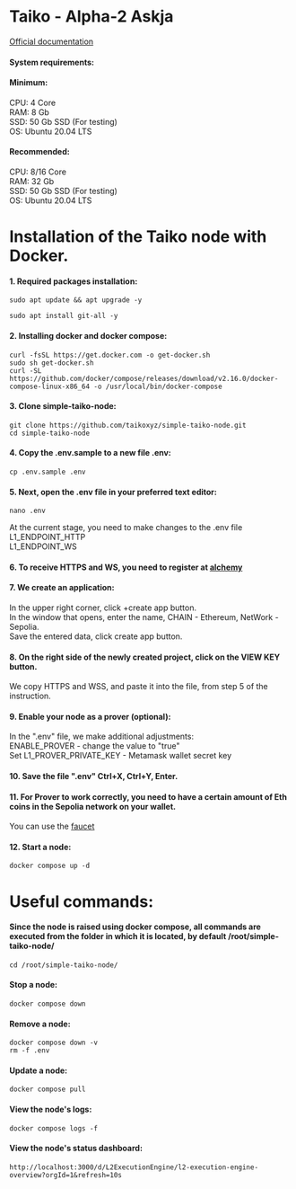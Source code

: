 # Taiko - Alpha-2 Askja

[Official documentation](https://taiko.xyz/docs/guides/run-a-node) </br>

#### System requirements: </br>

#### Minimum: </br>
CPU: 4 Core </br>
RAM: 8 Gb </br>
SSD: 50 Gb SSD (For testing) </br>
OS: Ubuntu 20.04 LTS </br>

#### Recommended: </br>
CPU: 8/16 Core </br>
RAM: 32 Gb </br>
SSD: 50 Gb SSD (For testing) </br>
OS: Ubuntu 20.04 LTS </br>


# Installation of the Taiko node with Docker.
#### 1. Required packages installation:
```
sudo apt update && apt upgrade -y
```
```
sudo apt install git-all -y
```
#### 2. Installing docker and docker compose:
```
curl -fsSL https://get.docker.com -o get-docker.sh
sudo sh get-docker.sh
curl -SL https://github.com/docker/compose/releases/download/v2.16.0/docker-compose-linux-x86_64 -o /usr/local/bin/docker-compose
```
#### 3. Clone simple-taiko-node:
```
git clone https://github.com/taikoxyz/simple-taiko-node.git
cd simple-taiko-node
```
#### 4. Copy the .env.sample to a new file .env:
```
cp .env.sample .env
```
#### 5. Next, open the .env file in your preferred text editor:
```
nano .env
```
At the current stage, you need to make changes to the .env file </br>
L1_ENDPOINT_HTTP </br>
L1_ENDPOINT_WS </br>

#### 6. To receive HTTPS and WS, you need to register at [alchemy](https://www.alchemy.com/)
#### 7. We create an application:
In the upper right corner, click +create app button. </br>
In the window that opens, enter the name, CHAIN - Ethereum, NetWork - Sepolia. </br>
Save the entered data, click create app button. </br>
#### 8. On the right side of the newly created project, click on the VIEW KEY button. </br>
We copy HTTPS and WSS, and paste it into the file, from step 5 of the instruction.
#### 9. Enable your node as a prover (optional): </br>
In the ".env" file, we make additional adjustments: </br>
ENABLE_PROVER -  change the value to "true" </br>
Set L1_PROVER_PRIVATE_KEY - Metamask wallet secret key </br>
#### 10. Save the file ".env" Ctrl+X, Ctrl+Y, Enter.
#### 11. For Prover to work correctly, you need to have a certain amount of Eth coins in the Sepolia network on your wallet. </br>
You can use the [faucet](https://sepoliafaucet.com/)</br>
#### 12. Start a node:
```
docker compose up -d
```

# Useful commands:
#### Since the node is raised using docker compose, all commands are executed from the folder in which it is located, by default /root/simple-taiko-node/
```
cd /root/simple-taiko-node/
```
#### Stop a node:
```
docker compose down
```
#### Remove a node:
```
docker compose down -v
rm -f .env
```
#### Update a node:
```
docker compose pull
```
#### View the node's logs:
```
docker compose logs -f
```
#### View the node's status dashboard:
```
http://localhost:3000/d/L2ExecutionEngine/l2-execution-engine-overview?orgId=1&refresh=10s
```


